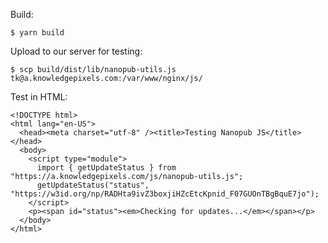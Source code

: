 Build:

    $ yarn build

Upload to our server for testing:

    $ scp build/dist/lib/nanopub-utils.js tk@a.knowledgepixels.com:/var/www/nginx/js/

Test in HTML:

    <!DOCTYPE html>
    <html lang="en-US">
      <head><meta charset="utf-8" /><title>Testing Nanopub JS</title></head>
      <body>
        <script type="module">
          import { getUpdateStatus } from "https://a.knowledgepixels.com/js/nanopub-utils.js";
          getUpdateStatus("status", "https://w3id.org/np/RADHta9ivZ3boxjiHZcEtcKpnid_F07GUOnTBgBquE7jo");
        </script>
        <p><span id="status"><em>Checking for updates...</em></span></p>
      </body>
    </html>

